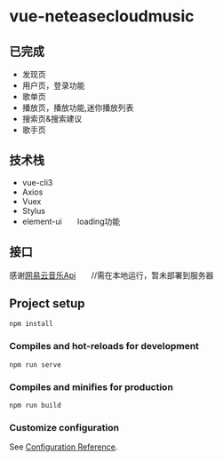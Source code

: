# vue-neteasecloudmusic
## 已完成
- 发现页
- 用户页，登录功能
- 歌单页
- 播放页，播放功能,迷你播放列表
- 搜索页&搜索建议
- 歌手页

## 技术栈
- vue-cli3
- Axios
- Vuex
- Stylus
- element-ui　　loading功能

## 接口
感谢[网易云音乐Api](https://binaryify.github.io/NeteaseCloudMusicApi)　　//需在本地运行，暂未部署到服务器

## Project setup
```
npm install
```

### Compiles and hot-reloads for development
```
npm run serve
```

### Compiles and minifies for production
```
npm run build
```
### Customize configuration
See [Configuration Reference](https://cli.vuejs.org/config/).
